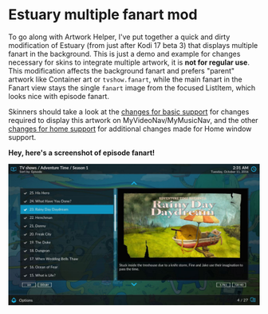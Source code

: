 # Estuary multiple fanart mod

To go along with Artwork Helper, I've put together a quick and dirty modification of Estuary (from
just after Kodi 17 beta 3) that displays multiple fanart in the background. This is just a demo and example
for changes necessary for skins to integrate multiple artwork, it is **not for regular use**. This
modification affects the background fanart and prefers "parent" artwork like Container art or
`tvshow.fanart`, while the main fanart in the Fanart view stays the single `fanart` image from the
focused ListItem, which looks nice with episode fanart.

Skinners should take a look at the [changes for basic support] for changes required to
display this artwork on MyVideoNav/MyMusicNav, and the other [changes for home support] for
additional changes made for Home window support.

[changes for basic support]: https://github.com/rmrector/skin.estuary/compare/770b20...02ae52
[changes for home support]: https://github.com/rmrector/skin.estuary/compare/02ae52...f9afbf

**Hey, here's a screenshot of episode fanart!**

![Screenshot of episode fanart](resources/episode-fanart.jpg)
